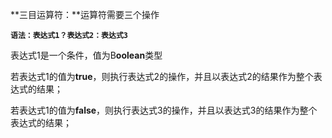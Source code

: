 **三目运算符：**运算符需要三个操作

**`语法：表达式1？表达式2：表达式3`**

表达式1是一个条件，值为B**oolean**类型

若表达式1的值为**true**，则执行表达式2的操作，并且以表达式2的结果作为整个表达式的结果；

若表达式1的值为**false**，则执行表达式3的操作，并且以表达式3的结果作为整个表达式的结果；